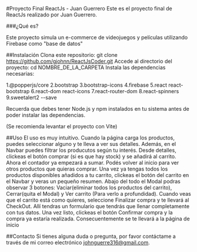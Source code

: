 #Proyecto Final ReactJs - Juan Guerrero
Este es el proyecto final de ReactJs realizado por Juan Guerrero.

###¿Qué es?

Este proyecto simula un e-commerce de videojuegos y películas utilizando Firebase como "base de datos"

##Instalación
Clona este repositorio: git clone https://github.com/gjohnn/ReactJsCoder.git
Accede al directorio del proyecto: cd NOMBRE_DE_LA_CARPETA
Instala las dependencias necesarias:

 1.@popperjs/core 
 2.bootstrap 
 3.bootstrap-icons 
 4.firebase 
 5.react react-bootstrap 
 6.react-dom react-icons 
 7.react-router-dom 
 8.react-spinners 
 9.sweetalert2 --save

Recuerda que debes tener Node.js y npm instalados en tu sistema antes de poder instalar las dependencias.

(Se recomienda levantar el proyecto con Vite)

##Uso
El uso es muy intuitivo. Cuando la página carga los productos, puedes seleccionar alguno y te lleva a ver sus detalles. Además, en el Navbar puedes filtrar los producutos según tu interés. Desde detalles, clickeas el botón comprar (si es que hay stock) y se añadirá al carrito. Ahora el contador ya empezará a sumar. Podés volver al inicio para ver otros productos que quieras comprar. Una vez ya tengas todos los productos disponibles añadidos a tu carrito, clickeas el botón del carrito en el Navbar y veras un pequeño resumen. Abajo del todo el Modal podras observar 3 botones: Vaciar(eliminar todos los productos del carrito), Cerrar(quita el Modal) y Ver carrito (Para verlo a profundidad). Cuando veas que el carrito está como quieres, seleccione Finalizar compra y te llevará al CheckOut. Allí tendras un formulario que tendrás que llenar completamente con tus datos. Una vez listo, clickeas el botón Confirmar compra y la compra ya estaría realizada. Consecuentemente se te llevará a la página de inicio




##Contacto
Si tienes alguna duda o pregunta, por favor contáctame a través de mi correo electrónico johnguerre316@gmail.com.